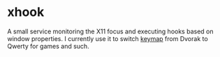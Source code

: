 # xhook

A small service monitoring the X11 focus and executing hooks based on window properties.
I currently use it to switch [keymap](https://github.com/rootmos/dvorak) from Dvorak to Qwerty for games and such.
